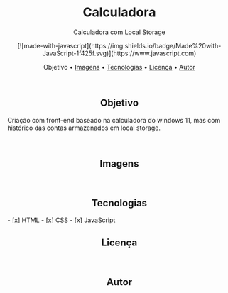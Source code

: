 <h1 align="center">Calculadora</h1>
<p align="center">Calculadora com Local Storage</p>
<div align="center">
[![made-with-javascript](https://img.shields.io/badge/Made%20with-JavaScript-1f425f.svg)](https://www.javascript.com)
</div>

<p align="center">
 <a href="#objetivo" style="text-decoration: none">Objetivo</a> •
 <a href="#roadmap">Imagens</a> • 
 <a href="#tecnologias">Tecnologias</a> • 
 <a href="#licenc-a">Licença</a> • 
 <a href="#autor">Autor</a>
</p>


<br>
<h2 align="center">Objetivo</h2>
<p id="objetivo">Criação com front-end baseado na calculadora do windows 11, mas com histórico das contas armazenados em local storage.</p>
<br>

<h2 align="center">Imagens</h2>
<br>

<h2 align="center">Tecnologias</h2>
- [x] HTML
- [x] CSS
- [x] JavaScript
<br>

<h2 align="center">Licença</h2>
<br>

<h2 align="center">Autor</h2>

